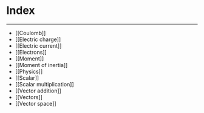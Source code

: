 # Index
---
- [[Coulomb]]
- [[Electric charge]]
- [[Electric current]]
- [[Electrons]]
- [[Moment]]
- [[Moment of inertia]]
- [[Physics]]
- [[Scalar]]
- [[Scalar multiplication]]
- [[Vector addition]]
- [[Vectors]]
- [[Vector space]]